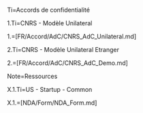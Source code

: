 Ti=Accords de confidentialité

1.Ti=CNRS - Modèle Unilateral

1.=[FR/Accord/AdC/CNRS_AdC_Unilateral.md]

2.Ti=CNRS - Modèle Unilateral Etranger

2.=[FR/Accord/AdC/CNRS_AdC_Demo.md]

Note=Ressources

X.1.Ti=US - Startup - Common

X.1.=[NDA/Form/NDA_Form.md]